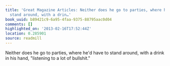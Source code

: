 ```yaml
---
title: 'Great Magazine Articles: Neither does he go to parties, where he''d have to
  stand around, with a drin…'
book_uuid: b89421c9-6a95-4faa-9375-88795aac0d04
comments: []
highlighted_on: '2013-02-16T17:52:44Z'
location: 0.285901
source: readmill
---
```


Neither does he go to parties, where he'd have to stand around, with a drink in his hand, "listening to a lot of bullshit."